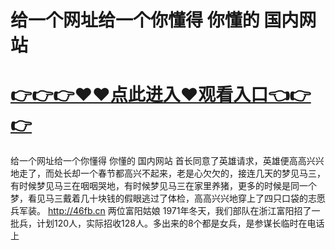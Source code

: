 # 给一个网址给一个你懂得 你懂的 国内网站

# <a href="https://github.com/bitezs/bite/issues/1">👉👉👉♥♥点此进入♥观看入口👈👉👉</a>

给一个网址给一个你懂得 你懂的 国内网站
首长同意了英雄请求，英雄便高高兴兴地走了，而处长却一个春节都高兴不起来，老是心欠欠的，接连几天的梦见马三，有时候梦见马三在咽咽哭地，有时候梦见马三在家里养猪，更多的时候是同一个梦，看见马三戴着几十块钱的假眼逃过了体检，高高兴兴地穿上了四只口袋的志愿兵军装。
http://46fb.cn
两位富阳姑娘
1971年冬天，我们部队在浙江富阳招了一批兵，计划120人，实际招收128人。多出来的8个都是女兵，是参谋长临时在电话上
